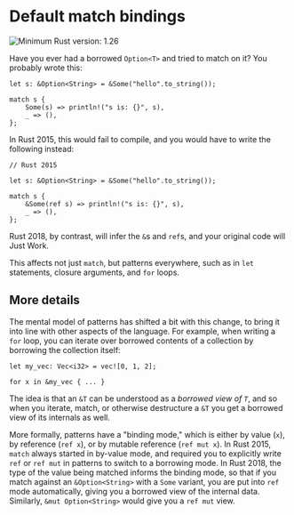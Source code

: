 # Default match bindings

![Minimum Rust version: 1.26](https://img.shields.io/badge/Minimum%20Rust%20Version-1.26-brightgreen.svg)

Have you ever had a borrowed `Option<T>` and tried to match on it? You
probably wrote this:

```rust,ignore
let s: &Option<String> = &Some("hello".to_string());

match s {
    Some(s) => println!("s is: {}", s),
    _ => (),
};
```

In Rust 2015, this would fail to compile, and you would have to write the
following instead:

```rust,ignore
// Rust 2015

let s: &Option<String> = &Some("hello".to_string());

match s {
    &Some(ref s) => println!("s is: {}", s),
    _ => (),
};
```

Rust 2018, by contrast, will infer the `&`s and `ref`s, and your original
code will Just Work.

This affects not just `match`, but patterns everywhere, such as in `let`
statements, closure arguments, and `for` loops.

## More details

The mental model of patterns has shifted a bit with this change, to bring it
into line with other aspects of the language. For example, when writing a
`for` loop, you can iterate over borrowed contents of a collection by
borrowing the collection itself:

```rust,ignore
let my_vec: Vec<i32> = vec![0, 1, 2];

for x in &my_vec { ... }
```

The idea is that an `&T` can be understood as a *borrowed view of `T`*, and
so when you iterate, match, or otherwise destructure a `&T` you get a
borrowed view of its internals as well.

More formally, patterns have a "binding mode," which is either by value
(`x`), by reference (`ref x`), or by mutable reference (`ref mut x`). In Rust
2015, `match` always started in by-value mode, and required you to explicitly
write `ref` or `ref mut` in patterns to switch to a borrowing mode. In Rust
2018, the type of the value being matched informs the binding mode, so that
if you match against an `&Option<String>` with a `Some` variant, you are put
into `ref` mode automatically, giving you a borrowed view of the internal
data. Similarly, `&mut Option<String>` would give you a `ref mut` view.
